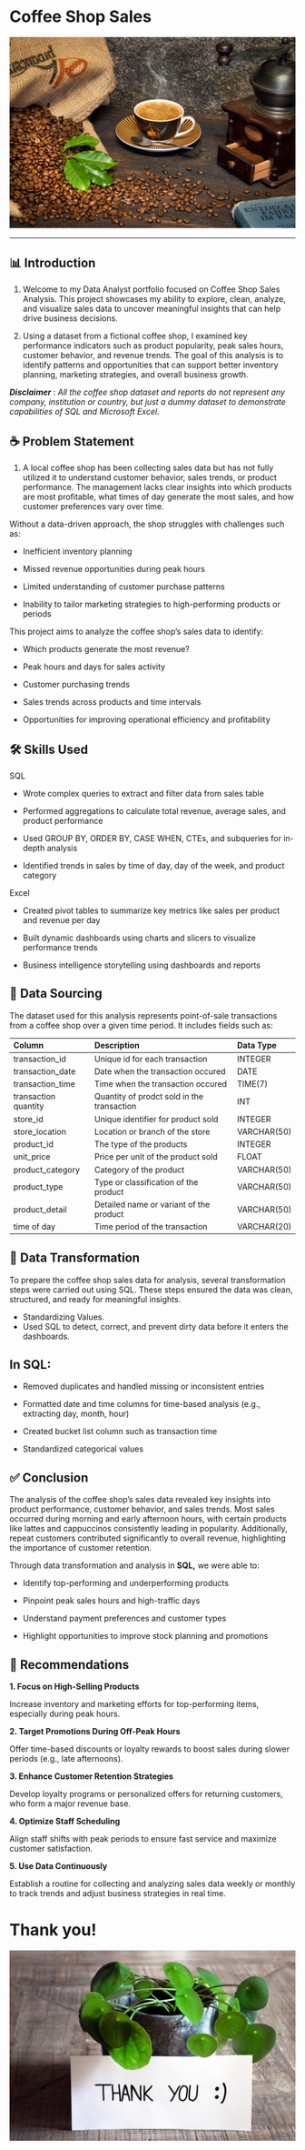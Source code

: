 # Coffee Shop Sales

![](coffee_shop.jpg)
_ _ _

## 📊 Introduction

1. Welcome to my Data Analyst portfolio focused on Coffee Shop Sales Analysis. This project showcases my ability to explore, clean, analyze, and visualize sales data to uncover meaningful insights that can help drive business decisions.

2. Using a dataset from a fictional coffee shop, I examined key performance indicators such as product popularity, peak sales hours, customer behavior, and revenue trends. The goal of this analysis is to identify patterns and opportunities that can support better inventory planning, marketing strategies, and overall business growth.

**_Disclaimer_** : _All the coffee shop dataset and reports do not represent any company, institution or country, but just a dummy dataset to demonstrate capabilities of SQL and Microsoft Excel._

## ☕ Problem Statement

1. A local coffee shop has been collecting sales data but has not fully utilized it to understand customer behavior, sales trends, or product performance. The management lacks clear insights into which products are most profitable, what times of day generate the most sales, and how customer preferences vary over time.

Without a data-driven approach, the shop struggles with challenges such as:

- Inefficient inventory planning

- Missed revenue opportunities during peak hours

- Limited understanding of customer purchase patterns

- Inability to tailor marketing strategies to high-performing products or periods

This project aims to analyze the coffee shop’s sales data to identify:

- Which products generate the most revenue? 

- Peak hours and days for sales activity

- Customer purchasing trends

- Sales trends across products and time intervals

- Opportunities for improving operational efficiency and profitability

## 🛠️ Skills Used

SQL

- Wrote complex queries to extract and filter data from sales table

- Performed aggregations to calculate total revenue, average sales, and product performance

- Used GROUP BY, ORDER BY, CASE WHEN, CTEs, and subqueries for in-depth analysis

- Identified trends in sales by time of day, day of the week, and product category

Excel

- Created pivot tables to summarize key metrics like sales per product and revenue per day

- Built dynamic dashboards using charts and slicers to visualize performance trends

- Business intelligence storytelling using dashboards and reports

## 📂 Data Sourcing

The dataset used for this analysis represents point-of-sale transactions from a coffee shop over a given time period. It includes fields such as:

| Column                  | Description                             | Data Type      |
| :---------------------- | :-------------------------------------- | :------------- |
| transaction_id          | Unique id for each transaction          | INTEGER        |
| transaction_date        | Date when the transaction occured       | DATE           |
| transaction_time        | Time when the transaction occured       | TIME(7)        |
| transaction quantity    | Quantity of prodct sold in the transaction | INT         |
| store_id                | Unique identifier for product sold      | INTEGER        |
| store_location          | Location or branch of the store         | VARCHAR(50)    |
| product_id              | The type of the products                | INTEGER    |
| unit_price              | Price per unit of the product sold      | FLOAT |
| product_category        | Category of the product                 | VARCHAR(50)    |
| product_type            | Type or classification of the product   | VARCHAR(50)    |
| product_detail          | Detailed name or variant of the product | VARCHAR(50)    |
| time of day             | Time period of the transaction          | VARCHAR(20)    |

## 🔄 Data Transformation

To prepare the coffee shop sales data for analysis, several transformation steps were carried out using SQL. 
These steps ensured the data was clean, structured, and ready for meaningful insights.

- Standardizing Values.
- Used SQL to detect, correct, and prevent dirty data before it enters the dashboards.
  
## In SQL:

- Removed duplicates and handled missing or inconsistent entries

- Formatted date and time columns for time-based analysis (e.g., extracting day, month, hour)

- Created  bucket list column such as transaction time

- Standardized categorical values

## ✅ Conclusion

The analysis of the coffee shop’s sales data revealed key insights into product performance, customer behavior, and sales trends. Most sales occurred during morning and early afternoon hours, with certain products like lattes and cappuccinos consistently leading in popularity. Additionally, repeat customers contributed significantly to overall revenue, highlighting the importance of customer retention.

Through data transformation and analysis in **SQL,** we were able to:

- Identify top-performing and underperforming products

- Pinpoint peak sales hours and high-traffic days

- Understand payment preferences and customer types

- Highlight opportunities to improve stock planning and promotions

## 📌 Recommendations

**1. Focus on High-Selling Products**

Increase inventory and marketing efforts for top-performing items, especially during peak hours.

**2. Target Promotions During Off-Peak Hours**

Offer time-based discounts or loyalty rewards to boost sales during slower periods (e.g., late afternoons).

**3. Enhance Customer Retention Strategies**

Develop loyalty programs or personalized offers for returning customers, who form a major revenue base.

**4. Optimize Staff Scheduling**

Align staff shifts with peak periods to ensure fast service and maximize customer satisfaction.

**5. Use Data Continuously**

Establish a routine for collecting and analyzing sales data weekly or monthly to track trends and adjust business strategies in real time.

# Thank you!

![](thank_you.jpg)


